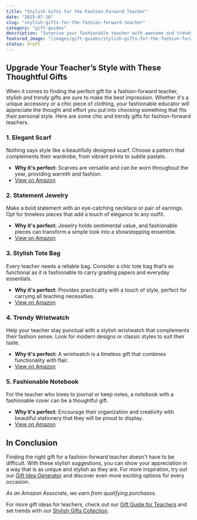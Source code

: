 ```yaml
---
title: "Stylish Gifts for the Fashion-Forward Teacher"
date: "2025-07-10"
slug: "stylish-gifts-for-the-fashion-forward-teacher"
category: "gift-guides"
description: "Surprise your fashionable teacher with awesome and trendy gift ideas they'll love."
featured_image: "/images/gift-guides/stylish-gifts-for-the-fashion-forward-teacher/banner.webp"
status: draft
---
```


## Upgrade Your Teacher’s Style with These Thoughtful Gifts

When it comes to finding the perfect gift for a fashion-forward teacher, stylish and trendy gifts are sure to make the best impression. Whether it's a unique accessory or a chic piece of clothing, your fashionable educator will appreciate the thought and effort you put into choosing something that fits their personal style. Here are some chic and trendy gifts for fashion-forward teachers.

### 1. **Elegant Scarf**
Nothing says style like a beautifully designed scarf. Choose a pattern that complements their wardrobe, from vibrant prints to subtle pastels.

- **Why it's perfect:** Scarves are versatile and can be worn throughout the year, providing warmth and fashion.
- [View on Amazon](https://www.amazon.com/s?k=elegant+scarf&tag=bright-gift-20)

### 2. **Statement Jewelry**
Make a bold statement with an eye-catching necklace or pair of earrings. Opt for timeless pieces that add a touch of elegance to any outfit.

- **Why it's perfect:** Jewelry holds sentimental value, and fashionable pieces can transform a simple look into a showstopping ensemble.
- [View on Amazon](https://www.amazon.com/s?k=statement+jewelry&tag=bright-gift-20)

### 3. **Stylish Tote Bag**
Every teacher needs a reliable bag. Consider a chic tote bag that’s as functional as it is fashionable to carry grading papers and everyday essentials.

- **Why it's perfect:** Provides practicality with a touch of style, perfect for carrying all teaching necessities.
- [View on Amazon](https://www.amazon.com/s?k=stylish+tote+bag&tag=bright-gift-20)

### 4. **Trendy Wristwatch**
Help your teacher stay punctual with a stylish wristwatch that complements their fashion sense. Look for modern designs or classic styles to suit their taste.

- **Why it's perfect:** A wristwatch is a timeless gift that combines functionality with flair.
- [View on Amazon](https://www.amazon.com/s?k=trendy+wristwatch&tag=bright-gift-20)

### 5. **Fashionable Notebook**
For the teacher who loves to journal or keep notes, a notebook with a fashionable cover can be a thoughtful gift.

- **Why it's perfect:** Encourage their organization and creativity with beautiful stationery that they will be proud to display.
- [View on Amazon](https://www.amazon.com/s?k=fashionable+notebook&tag=bright-gift-20)

## In Conclusion
Finding the right gift for a fashion-forward teacher doesn't have to be difficult. With these stylish suggestions, you can show your appreciation in a way that is as unique and stylish as they are. For more inspiration, try out our [Gift Idea Generator](https://www.brightgift.com/gift-idea-generator) and discover even more exciting options for every occasion.

*As an Amazon Associate, we earn from qualifying purchases.*

For more gift ideas for teachers, check out our [Gift Guide for Teachers](gifts-for-teachers) and set trends with our [Stylish Gifts Collection](stylish-gifts).
